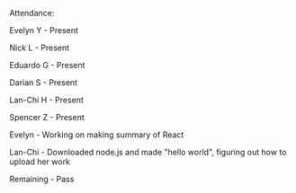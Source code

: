 Attendance:

Evelyn Y - Present

Nick L - Present

Eduardo G - Present

Darian S - Present

Lan-Chi H - Present

Spencer Z - Present


Evelyn - Working on making summary of React

Lan-Chi - Downloaded node.js and made "hello world", figuring out how to upload her work

Remaining - Pass

